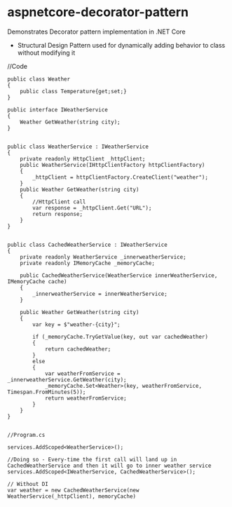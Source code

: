 # aspnetcore-decorator-pattern
Demonstrates Decorator pattern implementation in .NET Core

- Structural Design Pattern used for dynamically adding behavior to class without modifying it

//Code

	public class Weather
	{
		public class Temperature{get;set;}
	}

	public interface IWeatherService
	{
		Weather GetWeather(string city);
	}
	
	
	public class WeatherService : IWeatherService
	{
		private readonly HttpClient _httpClient;
		public WeatherService(IHttpClientFactory httpClientFactory)
		{
			_httpClient = httpClientFactory.CreateClient("weather");
		}
		public Weather GetWeather(string city)
		{
			//HttpClient call
			var response = _httpClient.Get("URL");
			return response;
		}
	}
	
	
	public class CachedWeatherService : IWeatherService
	{
		private readonly WeatherService _innerweatherService;
		private readonly IMemoryCache _memoryCache;
		
		public CachedWeatherService(WeatherService innerWeatherService, IMemoryCache cache)
		{
			_innerweatherService = innerWeatherService;
		}
		
		public Weather GetWeather(string city)
		{
			var key = $"weather-{city}";
			
			if (_memoryCache.TryGetValue(key, out var cachedWeather)
			{
				return cachedWeather;
			}
			else
			{
				var weatherFromService = _innerweatherService.GetWeather(city);
				_memoryCache.Set<Weather>(key, weatherFromService, Timespan.FromMinutes(5));
				return weatherFromService;
			}	
		}
	}
	
	
	//Program.cs
 
	services.AddScoped<WeatherService>();

 	//Doing so - Every-time the first call will land up in CachedWeatherService and then it will go to inner weather service
	services.AddScoped<IWeatherService, CachedWeatherService>();

 	// Without DI
  	var weather = new CachedWeatherService(new WeatherService(_httpClient), memoryCache)
